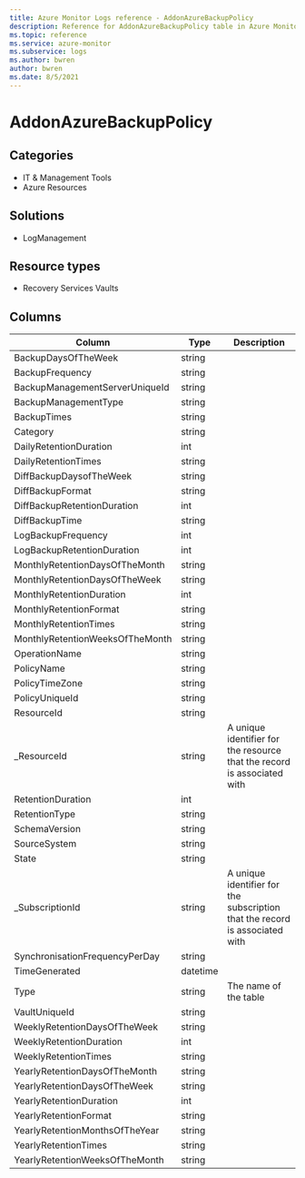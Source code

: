 ```yaml
---
title: Azure Monitor Logs reference - AddonAzureBackupPolicy
description: Reference for AddonAzureBackupPolicy table in Azure Monitor Logs.
ms.topic: reference
ms.service: azure-monitor
ms.subservice: logs
ms.author: bwren
author: bwren
ms.date: 8/5/2021
---
```


# AddonAzureBackupPolicy

 

## Categories

- IT & Management Tools
- Azure Resources
## Solutions

- LogManagement
## Resource types

- Recovery Services Vaults




## Columns

|Column|Type|Description|
|---|---|---|
|BackupDaysOfTheWeek|string||
|BackupFrequency|string||
|BackupManagementServerUniqueId|string||
|BackupManagementType|string||
|BackupTimes|string||
|Category|string||
|DailyRetentionDuration|int||
|DailyRetentionTimes|string||
|DiffBackupDaysofTheWeek|string||
|DiffBackupFormat|string||
|DiffBackupRetentionDuration|int||
|DiffBackupTime|string||
|LogBackupFrequency|int||
|LogBackupRetentionDuration|int||
|MonthlyRetentionDaysOfTheMonth|string||
|MonthlyRetentionDaysOfTheWeek|string||
|MonthlyRetentionDuration|int||
|MonthlyRetentionFormat|string||
|MonthlyRetentionTimes|string||
|MonthlyRetentionWeeksOfTheMonth|string||
|OperationName|string||
|PolicyName|string||
|PolicyTimeZone|string||
|PolicyUniqueId|string||
|ResourceId|string||
|_ResourceId|string|A unique identifier for the resource that the record is associated with|
|RetentionDuration|int||
|RetentionType|string||
|SchemaVersion|string||
|SourceSystem|string||
|State|string||
|_SubscriptionId|string|A unique identifier for the subscription that the record is associated with|
|SynchronisationFrequencyPerDay|string||
|TimeGenerated|datetime||
|Type|string|The name of the table|
|VaultUniqueId|string||
|WeeklyRetentionDaysOfTheWeek|string||
|WeeklyRetentionDuration|int||
|WeeklyRetentionTimes|string||
|YearlyRetentionDaysOfTheMonth|string||
|YearlyRetentionDaysOfTheWeek|string||
|YearlyRetentionDuration|int||
|YearlyRetentionFormat|string||
|YearlyRetentionMonthsOfTheYear|string||
|YearlyRetentionTimes|string||
|YearlyRetentionWeeksOfTheMonth|string||
